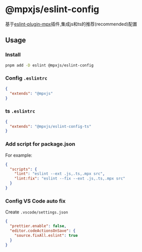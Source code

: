 # @mpxjs/eslint-config
基于[eslint-plugin-mpx](https://github.com/mpx-ecology/eslint-plugin-mpx)插件,集成js和ts的推荐(recommended)配置
## Usage

### Install

```bash
pnpm add -D eslint @mpxjs/eslint-config
```

### Config `.eslintrc`

```json
{
  "extends": "@mpxjs"
}
```

### ts `.eslintrc`


```json
{
  "extends": "@mpxjs/eslint-config-ts"
}
```

### Add script for package.json

For example:

```json
{
  "scripts": {
    "lint": "eslint --ext .js,.ts,.mpx src",
    "lint:fix": "eslint --fix --ext .js,.ts,.mpx src"
  }
}
```

### Config VS Code auto fix

Create `.vscode/settings.json`

```json
{
  "prettier.enable": false,
  "editor.codeActionsOnSave": {
    "source.fixAll.eslint": true
  }
}
```
